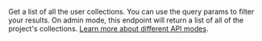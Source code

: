 Get a list of all the user collections. You can use the query params to filter your results. On admin mode, this endpoint will return a list of all of the project's collections. [Learn more about different API modes](/docs/admin).